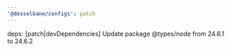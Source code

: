 ```yaml
---
'@desselbane/configs': patch
---
```


deps: [patch|devDependencies] Update package @types/node from 24.6.1 to 24.6.2
